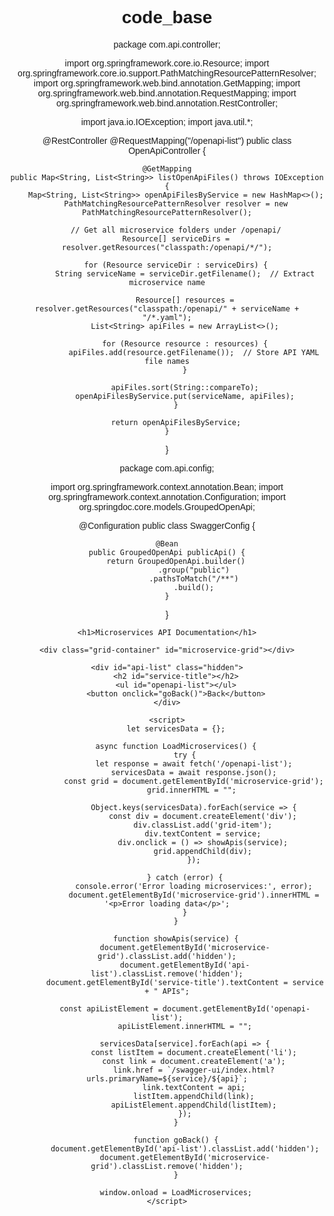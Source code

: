 # code_base

package com.api.controller;

import org.springframework.core.io.Resource;
import org.springframework.core.io.support.PathMatchingResourcePatternResolver;
import org.springframework.web.bind.annotation.GetMapping;
import org.springframework.web.bind.annotation.RequestMapping;
import org.springframework.web.bind.annotation.RestController;

import java.io.IOException;
import java.util.*;

@RestController
@RequestMapping("/openapi-list")
public class OpenApiController {

    @GetMapping
    public Map<String, List<String>> listOpenApiFiles() throws IOException {
        Map<String, List<String>> openApiFilesByService = new HashMap<>();
        PathMatchingResourcePatternResolver resolver = new PathMatchingResourcePatternResolver();

        // Get all microservice folders under /openapi/
        Resource[] serviceDirs = resolver.getResources("classpath:/openapi/*/");

        for (Resource serviceDir : serviceDirs) {
            String serviceName = serviceDir.getFilename();  // Extract microservice name

            Resource[] resources = resolver.getResources("classpath:/openapi/" + serviceName + "/*.yaml");
            List<String> apiFiles = new ArrayList<>();

            for (Resource resource : resources) {
                apiFiles.add(resource.getFilename());  // Store API YAML file names
            }

            apiFiles.sort(String::compareTo);
            openApiFilesByService.put(serviceName, apiFiles);
        }

        return openApiFilesByService;
    }
}






package com.api.config;

import org.springframework.context.annotation.Bean;
import org.springframework.context.annotation.Configuration;
import org.springdoc.core.models.GroupedOpenApi;

@Configuration
public class SwaggerConfig {

    @Bean
    public GroupedOpenApi publicApi() {
        return GroupedOpenApi.builder()
                .group("public")
                .pathsToMatch("/**")
                .build();
    }
}






<!DOCTYPE html>
<html lang="en">
<head>
    <meta charset="UTF-8">
    <meta name="viewport" content="width=device-width, initial-scale=1.0">
    <title>Microservices API Documentation</title>
    <style>
        body { font-family: Arial, sans-serif; text-align: center; }
        .grid-container { display: grid; grid-template-columns: repeat(3, 1fr); gap: 20px; padding: 20px; max-width: 800px; margin: auto; }
        .grid-item { padding: 20px; border: 2px solid #007bff; border-radius: 10px; cursor: pointer; background-color: #f8f9fa; }
        .grid-item:hover { background-color: #e2e6ea; }
        .hidden { display: none; }
        #api-list { margin-top: 20px; }
        #api-list ul { list-style: none; padding: 0; }
        #api-list li { margin: 10px 0; }
    </style>
</head>
<body>

    <h1>Microservices API Documentation</h1>

    <div class="grid-container" id="microservice-grid"></div>

    <div id="api-list" class="hidden">
        <h2 id="service-title"></h2>
        <ul id="openapi-list"></ul>
        <button onclick="goBack()">Back</button>
    </div>

    <script>
        let servicesData = {};

        async function LoadMicroservices() {
            try {
                let response = await fetch('/openapi-list');
                servicesData = await response.json();
                const grid = document.getElementById('microservice-grid');
                grid.innerHTML = ""; 

                Object.keys(servicesData).forEach(service => {
                    const div = document.createElement('div');
                    div.classList.add('grid-item');
                    div.textContent = service;
                    div.onclick = () => showApis(service);
                    grid.appendChild(div);
                });

            } catch (error) {
                console.error('Error loading microservices:', error);
                document.getElementById('microservice-grid').innerHTML = '<p>Error loading data</p>';
            }
        }

        function showApis(service) {
            document.getElementById('microservice-grid').classList.add('hidden');
            document.getElementById('api-list').classList.remove('hidden');
            document.getElementById('service-title').textContent = service + " APIs";

            const apiListElement = document.getElementById('openapi-list');
            apiListElement.innerHTML = "";

            servicesData[service].forEach(api => {
                const listItem = document.createElement('li');
                const link = document.createElement('a');
                link.href = `/swagger-ui/index.html?urls.primaryName=${service}/${api}`;
                link.textContent = api;
                listItem.appendChild(link);
                apiListElement.appendChild(listItem);
            });
        }

        function goBack() {
            document.getElementById('api-list').classList.add('hidden');
            document.getElementById('microservice-grid').classList.remove('hidden');
        }

        window.onload = LoadMicroservices;
    </script>

</body>
</html>
